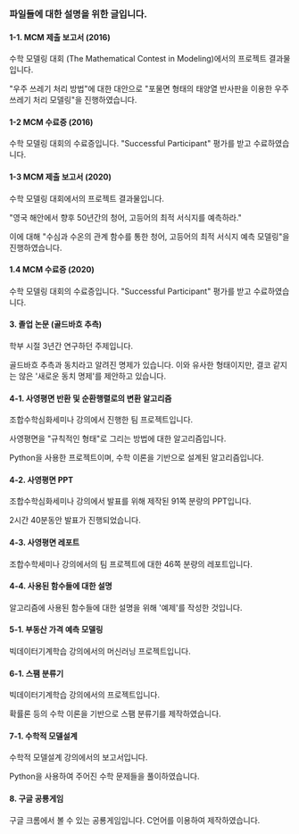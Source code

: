 ### 파일들에 대한 설명을 위한 글입니다.

#### 1-1. MCM 제출 보고서 (2016)

수학 모델링 대회 (The Mathematical Contest in Modeling)에서의 프로젝트 결과물입니다.

"우주 쓰레기 처리 방법"에 대한 대안으로 "포물면 형태의 태양열 반사판을 이용한 우주 쓰레기 처리 모델링"을 진행하였습니다.

#### 1-2 MCM 수료증 (2016)

수학 모델링 대회의 수료증입니다. "Successful Participant" 평가를 받고 수료하였습니다.

#### 1-3 MCM 제출 보고서 (2020)

수학 모델링 대회에서의 프로젝트 결과물입니다.

"영국 해안에서 향후 50년간의 청어, 고등어의 최적 서식지를 예측하라."

이에 대해 "수심과 수온의 관계 함수를 통한 청어, 고등어의 최적 서식지 예측 모델링"을 진행하였습니다.

#### 1.4 MCM 수료증 (2020)

수학 모델링 대회의 수료증입니다. "Successful Participant" 평가를 받고 수료하였습니다.

#### 3. 졸업 논문 (골드바흐 추측)

학부 시절 3년간 연구하던 주제입니다.

골드바흐 추측과 동치라고 알려진 명제가 있습니다. 이와 유사한 형태이지만, 결코 같지는 않은 '새로운 동치 명제'를 제안하고 있습니다.

#### 4-1. 사영평면 반환 및 순환행렬로의 변환 알고리즘

조합수학심화세미나 강의에서 진행한 팀 프로젝트입니다.

사영평면을 "규칙적인 형태"로 그리는 방법에 대한 알고리즘입니다.

Python을 사용한 프로젝트이며, 수학 이론을 기반으로 설계된 알고리즘입니다.

#### 4-2. 사영평면 PPT

조합수학심화세미나 강의에서 발표를 위해 제작된 91쪽 분량의 PPT입니다.

2시간 40분동안 발표가 진행되었습니다.

#### 4-3. 사영평면 레포트

조합수학세미나 강의에서의 팀 프로젝트에 대한 46쪽 분량의 레포트입니다.

#### 4-4. 사용된 함수들에 대한 설명

알고리즘에 사용된 함수들에 대한 설명을 위해 '예제'를 작성한 것입니다.

#### 5-1. 부동산 가격 예측 모델링

빅데이터기계학습 강의에서의 머신러닝 프로젝트입니다.

#### 6-1. 스팸 분류기

빅데이터기계학습 강의에서의 프로젝트입니다.

확률론 등의 수학 이론을 기반으로 스팸 분류기를 제작하였습니다.

#### 7-1. 수학적 모델설계

수학적 모델설계 강의에서의 보고서입니다.

Python을 사용하여 주어진 수학 문제들을 풀이하였습니다.

#### 8. 구글 공룡게임

구글 크롬에서 볼 수 있는 공룡게임입니다. C언어를 이용하여 제작하였습니다.
